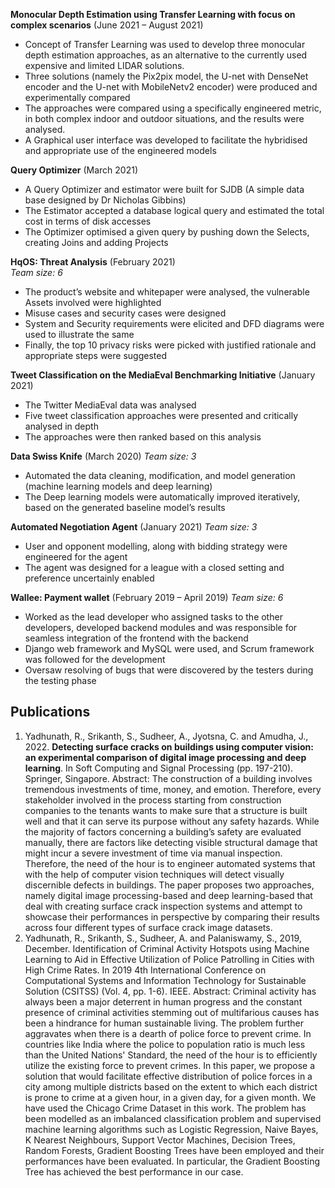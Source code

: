 
**Monocular Depth Estimation using Transfer Learning with focus on complex scenarios** (June 2021 – August 2021)
*	Concept of Transfer Learning was used to develop three monocular depth estimation approaches, as an alternative to the currently used expensive and limited LIDAR solutions. 
*	Three solutions (namely the Pix2pix model, the U-net with DenseNet encoder and the U-net with MobileNetv2 encoder) were produced and experimentally compared
*	The approaches were compared using a specifically engineered metric, in both complex indoor and outdoor situations, and the results were analysed. 
*	A Graphical user interface was developed to facilitate the hybridised and appropriate use of the engineered models

**Query Optimizer** (March 2021)
*	A Query Optimizer and estimator were built for SJDB (A simple data base designed by Dr Nicholas Gibbins)
*	The Estimator accepted a database logical query and estimated the total cost in terms of disk accesses
*	The Optimizer optimised a given query by pushing down the Selects, creating Joins and adding Projects

**HqOS: Threat Analysis** (February 2021)  
_Team size: 6_
*	The product’s website and whitepaper were analysed, the vulnerable Assets involved were highlighted
*	Misuse cases and security cases were designed
*	System and Security requirements were elicited and DFD diagrams were used to illustrate the same
*	Finally, the top 10 privacy risks were picked with justified rationale and appropriate steps were suggested

**Tweet Classification on the MediaEval Benchmarking Initiative** (January 2021)
*	The Twitter MediaEval data was analysed
*	Five tweet classification approaches were presented and critically analysed in depth
*	The approaches were then ranked based on this analysis

**Data Swiss Knife** (March 2020)
_Team size: 3_ 
*	Automated the data cleaning, modification, and model generation (machine learning models and deep learning)
*	The Deep learning models were automatically improved iteratively, based on the generated baseline model’s results

**Automated Negotiation Agent** (January 2021)
_Team size: 3_ 
*	User and opponent modelling, along with bidding strategy were engineered for the agent 
*	The agent was designed for a league with a closed setting and preference uncertainly enabled

**Wallee: Payment wallet**	(February 2019 – April 2019)
_Team size: 6_
*	Worked as the lead developer who assigned tasks to the other developers, developed backend modules and was responsible for seamless integration of the frontend with the backend
*	Django web framework and MySQL were used, and Scrum framework was followed for the development
*	Oversaw resolving of bugs that were discovered by the testers during the testing phase

## Publications
1. Yadhunath, R., Srikanth, S., Sudheer, A., Jyotsna, C. and Amudha, J., 2022. **Detecting surface cracks on buildings using computer vision: an experimental comparison of digital image processing and deep learning**. In Soft Computing and Signal Processing (pp. 197-210). Springer, Singapore.
Abstract: The construction of a building involves tremendous investments of time, money, and emotion. Therefore, every stakeholder involved in the process starting from construction companies to the tenants wants to make sure that a structure is built well and that it can serve its purpose without any safety hazards. While the majority of factors concerning a building’s safety are evaluated manually, there are factors like detecting visible structural damage that might incur a severe investment of time via manual inspection. Therefore, the need of the hour is to engineer automated systems that with the help of computer vision techniques will detect visually discernible defects in buildings. The paper proposes two approaches, namely digital image processing-based and deep learning-based that deal with creating surface crack inspection systems and attempt to showcase their performances in perspective by comparing their results across four different types of surface crack image datasets.
2. Yadhunath, R., Srikanth, S., Sudheer, A. and Palaniswamy, S., 2019, December. Identification of Criminal Activity Hotspots using Machine Learning to Aid in Effective Utilization of Police Patrolling in Cities with High Crime Rates. In 2019 4th International Conference on Computational Systems and Information Technology for Sustainable Solution (CSITSS) (Vol. 4, pp. 1-6). IEEE.
Abstract: Criminal activity has always been a major deterrent in human progress and the constant presence of criminal activities stemming out of multifarious causes has been a hindrance for human sustainable living. The problem further aggravates when there is a dearth of police force to prevent crime. In countries like India where the police to population ratio is much less than the United Nations' Standard, the need of the hour is to efficiently utilize the existing force to prevent crimes. In this paper, we propose a solution that would facilitate effective distribution of police forces in a city among multiple districts based on the extent to which each district is prone to crime at a given hour, in a given day, for a given month. We have used the Chicago Crime Dataset in this work. The problem has been modelled as an imbalanced classification problem and supervised machine learning algorithms such as Logistic Regression, Naive Bayes, K Nearest Neighbours, Support Vector Machines, Decision Trees, Random Forests, Gradient Boosting Trees have been employed and their performances have been evaluated. In particular, the Gradient Boosting Tree has achieved the best performance in our case.
